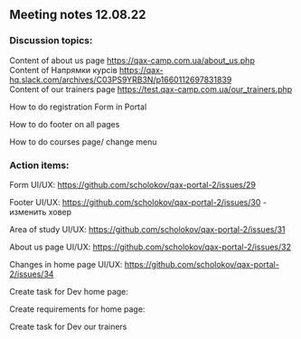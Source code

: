 ## Meeting notes 12.08.22

### Discussion topics:
Content of about us page https://qax-camp.com.ua/about_us.php  
Content of Напрямки курсів https://qax-hq.slack.com/archives/C03PS9YRB3N/p1660112697831839  
Сontent of our trainers page https://test.qax-camp.com.ua/our_trainers.php 

How to do registration Form in Portal  

How to do footer on all pages 

How to do courses page/ change menu 

### Action items: 

Form UI/UX: https://github.com/scholokov/qax-portal-2/issues/29 

Footer UI/UX: https://github.com/scholokov/qax-portal-2/issues/30 - изменить ховер  

Area of study UI/UX: https://github.com/scholokov/qax-portal-2/issues/31

About us page UI/UX: https://github.com/scholokov/qax-portal-2/issues/32

Changes in home page UI/UX: https://github.com/scholokov/qax-portal-2/issues/34  

Create task for Dev home page: 

Create requirements for home page: 

Create task for Dev our trainers 
